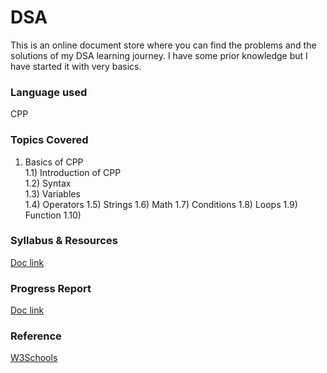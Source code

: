 # DSA
This is an online document store where you can find the problems and the solutions of my DSA learning journey. I have some prior knowledge but I have started it with very basics. 

### Language used
CPP

### Topics Covered
1. Basics of CPP  
  1.1)  Introduction of CPP  
  1.2)  Syntax  
  1.3)  Variables  
  1.4)  Operators
  1.5)  Strings
  1.6)  Math
  1.7)  Conditions
  1.8)  Loops
  1.9)  Function
  1.10) 



### Syllabus & Resources
[Doc link](https://docs.google.com/document/d/1uidSEy_81BHVI2nQT2mZstnJYSlJQ_37MtWyEOrJMos/edit?usp=sharing)


### Progress Report
[Doc link](https://docs.google.com/document/d/1YKXdjh2aFecRnT2vS2c29Gy1wh2w3RxS1AQSm6Fg640/edit?usp=sharing)


### Reference
[W3Schools](https://www.w3schools.com/cpp/)